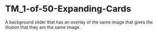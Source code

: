 # TM_1-of-50-Expanding-Cards
A background slider that has an overlay of the same image that gives the illusion that they are the same image.
